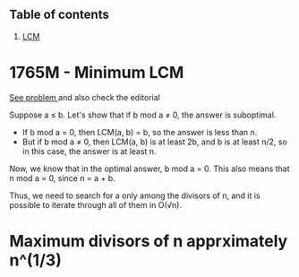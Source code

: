 
## Table of contents
1. [LCM](#1765m---minimum-lcm)

# 1765M - Minimum LCM
[See problem ](https://codeforces.com/contest/1765/problem/M) and also check the editorial

Suppose a ≤ b. Let's show that if b mod a ≠ 0, the answer is suboptimal.

- If b mod a = 0, then LCM(a, b) = b, so the answer is less than n.
- But if b mod a ≠ 0, then LCM(a, b) is at least 2b, and b is at least n/2, so in this case, the answer is at least n.

Now, we know that in the optimal answer, b mod a = 0. This also means that n mod a = 0, since n = a + b.

Thus, we need to search for a only among the divisors of n, and it is possible to iterate through all of them in O(√n).

# Maximum divisors of n apprximately n^(1/3)
  
